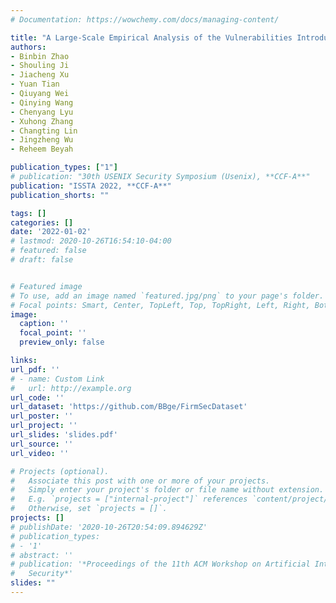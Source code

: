 ```yaml
---
# Documentation: https://wowchemy.com/docs/managing-content/

title: "A Large-Scale Empirical Analysis of the Vulnerabilities Introduced by Third-Party Components in IoT Firmware"
authors:
- Binbin Zhao
- Shouling Ji
- Jiacheng Xu
- Yuan Tian
- Qiuyang Wei
- Qinying Wang
- Chenyang Lyu
- Xuhong Zhang
- Changting Lin
- Jingzheng Wu
- Reheem Beyah

publication_types: ["1"]
# publication: "30th USENIX Security Symposium (Usenix), **CCF-A**"
publication: "ISSTA 2022, **CCF-A**"
publication_shorts: ""

tags: []
categories: []
date: '2022-01-02'
# lastmod: 2020-10-26T16:54:10-04:00
# featured: false
# draft: false


# Featured image
# To use, add an image named `featured.jpg/png` to your page's folder.
# Focal points: Smart, Center, TopLeft, Top, TopRight, Left, Right, BottomLeft, Bottom, BottomRight.
image:
  caption: ''
  focal_point: ''
  preview_only: false

links:
url_pdf: ''
# - name: Custom Link
#   url: http://example.org
url_code: ''
url_dataset: 'https://github.com/BBge/FirmSecDataset'
url_poster: ''
url_project: ''
url_slides: 'slides.pdf'
url_source: ''
url_video: ''

# Projects (optional).
#   Associate this post with one or more of your projects.
#   Simply enter your project's folder or file name without extension.
#   E.g. `projects = ["internal-project"]` references `content/project/deep-learning/index.md`.
#   Otherwise, set `projects = []`.
projects: []
# publishDate: '2020-10-26T20:54:09.894629Z'
# publication_types:
# - '1'
# abstract: ''
# publication: '*Proceedings of the 11th ACM Workshop on Artificial Intelligence and
#   Security*'
slides: ""
---
```


